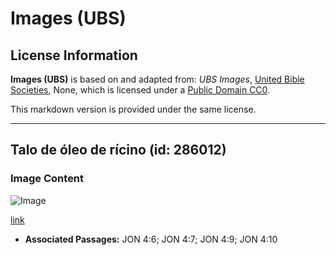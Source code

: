 # Images (UBS)

## License Information

**Images (UBS)** is based on and adapted from: _UBS Images_, [United Bible Societies](https://unitedbiblesocieties.org/), None, which is licensed under a [Public Domain CC0](https://creativecommons.org/public-domain/cc0/).

This markdown version is provided under the same license.



--------------------------------

## Talo de óleo de rícino (id: 286012)

### Image Content

![Image](https://cdn.aquifer.bible/aquifer-content/resources/Media/WEB-0114_castor_oil_stalk.jpg)

[link](https://cdn.aquifer.bible/aquifer-content/resources/Media/WEB-0114_castor_oil_stalk.jpg)

* **Associated Passages:** JON 4:6; JON 4:7; JON 4:9; JON 4:10

